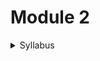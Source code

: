 # Module 2

<details>

<summary>Syllabus</summary>



**Binary Representation and CPU Architecture**

* Binary representation of data and numbers, integer representation
* Data storage units - bits, bytes, kilobytes, etc.
* ASCII and Unicode, CPU architecture and instruction set
* Basic CPU architecture - ALU, registers, control unit, instruction format and assembly language (basics only)
* Fetch-execute cycle and instruction execution

</details>

